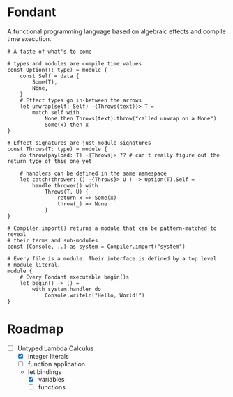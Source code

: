 # Fondant
A functional programming language based on algebraic effects and compile time execution.

```
# A taste of what's to come

# types and modules are compile time values
const Option(T: type) = module {
    const Self = data {
        Some(T),
        None,
    }
    # Effect types go in-between the arrows
    let unwrap(self: Self) -{Throws(text)}> T =
        match self with
            None then Throws(text).throw("called unwrap on a None")
            Some(x) then x
}

# Effect signatures are just module signatures
const Throws(T: type) = module {
    do throw(payload: T) -{Throws}> ?? # can't really figure out the return type of this one yet

    # handlers can be defined in the same namespace
    let catch(thrower: () -{Throws}> U ) -> Option(T).Self =
        handle thrower() with
            Throws(T, U) {
                return x => Some(x)
                throw(_) => None
            }
}

# Compiler.import() returns a module that can be pattern-matched to reveal
# their terms and sub-modules
const {Console, ..} as system = Compiler.import("system")

# Every file is a module. Their interface is defined by a top level
# module literal.
module {
    # Every Fondant executable begin()s
    let begin() -> () =
        with system.handler do
            Console.writeLn("Hello, World!")
}
```

# Roadmap
- [ ] Untyped Lambda Calculus
    + [x] integer literals
    + [ ] function application
    + let bindings
        - [x] variables
        - [ ] functions
